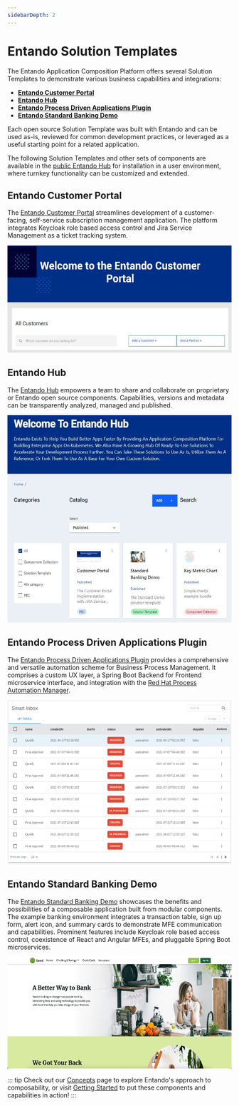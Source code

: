 ```yaml
---
sidebarDepth: 2
---
```


# Entando Solution Templates 

The Entando Application Composition Platform offers several Solution Templates to demonstrate various business capabilities and integrations:

- [**Entando Customer Portal**](customer-portal.md)
- [**Entando Hub**](hub.md)
- [**Entando Process Driven Applications Plugin**](pda-tutorial.md)
- [**Entando Standard Banking Demo**](install-standard-demo.md)

Each open source Solution Template was built with Entando and can be used as-is, reviewed for common development practices, or leveraged as a useful starting point for a related application. 

The following Solution Templates and other sets of components are available in the [public Entando Hub](hub.entando.com) for installation in a user environment, where turnkey functionality can be customized and extended.

## Entando Customer Portal

The [Entando Customer Portal](customer-portal.md) streamlines development of a customer-facing, self-service subscription management application. The platform integrates Keycloak role based access control and Jira Service Management as a ticket tracking system.

<img src="./landing-images/customer-portal.png" width="533" height="240.49">

## Entando Hub

The [Entando Hub](hub.md) empowers a team to share and collaborate on proprietary or Entando open source components. Capabilities, versions and metadata can be transparently analyzed, managed and published.

<img src="./landing-images/hub-v1.png" width="533" height="465.02">

## Entando Process Driven Applications Plugin

The [Entando Process Driven Applications Plugin](pda-tutorial.md) provides a comprehensive and versatile automation scheme for Business Process Management. It comprises a custom UX layer, a Spring Boot Backend for Frontend microservice interface, and integration with the [Red Hat Process Automation Manager](https://www.redhat.com/en/technologies/jboss-middleware/process-automation-manager).

<img src="./landing-images/task-list.png" width="533" height="368.34">

## Entando Standard Banking Demo

The [Entando Standard Banking Demo](install-standard-demo.md) showcases the benefits and possibilities of a composable application built from modular components. The example banking environment integrates a transaction table, sign up form, alert icon, and summary cards to demonstrate MFE communication and capabilities. Prominent features include Keycloak role based access control, coexistence of React and Angular MFEs, and pluggable Spring Boot microservices.

<img src="./landing-images/standard_demo2.png" width="533" height="250">

::: tip
Check out our [Concepts](../../docs/getting-started/concepts-overview) page to explore Entando's approach to composability, or visit [Getting Started](../../docs/getting-started/) to put these components and capabilities in action!
:::




